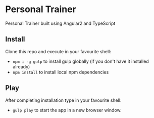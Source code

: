 # Personal Trainer

Personal Trainer built using Angular2 and TypeScript

## Install

Clone this repo and execute in your favourite shell:

* `npm i -g gulp` to install gulp globally (if you don't have it installed already)
* `npm install` to install local npm dependencies

## Play

After completing installation type in your favourite shell:

* `gulp play` to start the app in a new browser window. 
